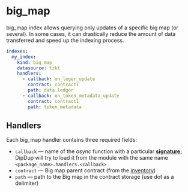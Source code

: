 # big_map

big_map index allows querying only updates of a specific big map (or several). In some cases, it can drastically reduce the amount of data transferred and speed up the indexing process.

```yaml
indexes:
  my_index:
    kind: big_map
    datasource: tzkt
    handlers:
      - callback: on_leger_update
        contract: contract1
        path: data.ledger
      - callback: on_token_metadata_update
        contract: contract1
        path: token_metadata
```

## Handlers

Each big\_map handler contains three required fields:

* `callback` —  name of the _async_ function with a particular [**signature**](../../cli-reference/init.md#handlers); DipDup will try to load it from the module with the same name `<package_name>.handlers.<callback>`
* `contract` — Big map parent contract (from the [inventory](../contracts.md))
* `path` — path to the Big map in the contract storage (use dot as a delimiter)
